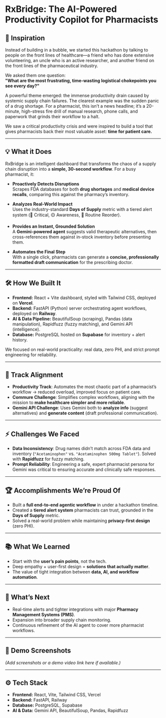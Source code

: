 # RxBridge: The AI-Powered Productivity Copilot for Pharmacists

## 🚀 Inspiration
Instead of building in a bubble, we started this hackathon by talking to people on the front lines of healthcare—a friend who has done extensive volunteering, an uncle who is an active researcher, and another friend on the front lines of the pharmaceutical industry.  

We asked them one question:  
**"What are the most frustrating, time-wasting logistical chokepoints you see every day?"**  

A powerful theme emerged: the immense productivity drain caused by systemic supply chain failures. The clearest example was the sudden panic of a drug shortage. For a pharmacist, this isn’t a news headline; it’s a 20-minute, high-stress fire drill of manual research, phone calls, and paperwork that grinds their workflow to a halt.  

We saw a critical productivity crisis and were inspired to build a tool that gives pharmacists back their most valuable asset: **time for patient care.**

---

## 💡 What it Does
RxBridge is an intelligent dashboard that transforms the chaos of a supply chain disruption into a **simple, 30-second workflow**. For a busy pharmacist, it:

- **Proactively Detects Disruptions**  
  Scrapes FDA databases for both **drug shortages** and **medical device recalls**, comparing this against the pharmacy’s inventory.  

- **Analyzes Real-World Impact**  
  Uses the industry-standard **Days of Supply** metric with a tiered alert system (🔴 Critical, 🟡 Awareness, 🔵 Routine Reorder).  

- **Provides an Instant, Grounded Solution**  
  A **Gemini-powered agent** suggests valid therapeutic alternatives, then cross-references them against in-stock inventory before presenting them.  

- **Automates the Final Step**  
  With a single click, pharmacists can generate a **concise, professionally formatted draft communication** for the prescribing doctor.  

---

## 🛠 How We Built It
- **Frontend:** React + Vite dashboard, styled with Tailwind CSS, deployed on **Vercel**.  
- **Backend:** FastAPI (Python) server orchestrating agent workflows, deployed on **Railway**.  
- **AI & Data Pipeline:** BeautifulSoup (scraping), Pandas (data manipulation), Rapidfuzz (fuzzy matching), and Gemini API (intelligence).  
- **Database:** PostgreSQL hosted on **Supabase** for inventory + alert history.  

We focused on real-world practicality: real data, zero PHI, and strict prompt engineering for reliability.  

---

## 🎯 Track Alignment
- **Productivity Track**: Automates the most chaotic part of a pharmacist’s workflow → reduced overload, improved focus on patient care.  
- **Commure Challenge**: Simplifies complex workflows, aligning with the mission to **make healthcare simpler and more reliable**.  
- **Gemini API Challenge**: Uses Gemini both to **analyze info** (suggest alternatives) and **generate content** (draft professional communication).  

---

## ⚡ Challenges We Faced
- **Data Inconsistency**: Drug names didn’t match across FDA data and inventory (`"Acetaminophen"` vs. `"Acetaminophen 500mg Tablet"`). Solved with **Rapidfuzz** for fuzzy matching.  
- **Prompt Reliability**: Engineering a safe, expert pharmacist persona for Gemini was critical to ensuring accurate and clinically safe responses.  

---

## 🏆 Accomplishments We’re Proud Of
- Built a **full end-to-end agentic workflow** in under a hackathon timeline.  
- Created a **tiered alert system** pharmacists can trust, grounded in the **Days of Supply** metric.  
- Solved a real-world problem while maintaining **privacy-first design** (zero PHI).  

---

## 📚 What We Learned
- Start with the **user’s pain points**, not the tech.  
- Deep empathy + user-first design = **solutions that actually matter**.  
- The value of tight integration between **data, AI, and workflow automation**.  

---

## 🔮 What’s Next
- Real-time alerts and tighter integrations with major **Pharmacy Management Systems (PMS)**.  
- Expansion into broader supply chain monitoring.  
- Continuous refinement of the AI agent to cover more pharmacist workflows.  

---

## 📸 Demo Screenshots
*(Add screenshots or a demo video link here if available.)*  

---

## ⚙️ Tech Stack
- **Frontend:** React, Vite, Tailwind CSS, Vercel  
- **Backend:** FastAPI, Railway  
- **Database:** PostgreSQL, Supabase  
- **AI & Data:** Gemini API, BeautifulSoup, Pandas, Rapidfuzz